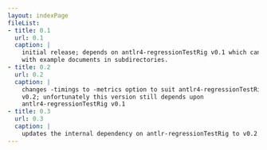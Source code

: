 ```yaml
---
layout: indexPage
fileList:
- title: 0.1
  url: 0.1
  caption: |
    initial release; depends on antlr4-regressionTestRig v0.1 which can not deal
    with example documents in subdirectories.
- title: 0.2
  url: 0.2
  caption: |
    changes -timings to -metrics option to suit antlr4-regressionTestRig 
    v0.2; unfortunately this version still depends upon 
    antlr4-regressionTestRig v0.1
- title: 0.3
  url: 0.3
  caption: |
    updates the internal dependency on antlr-regressionTestRig to v0.2
---
```


